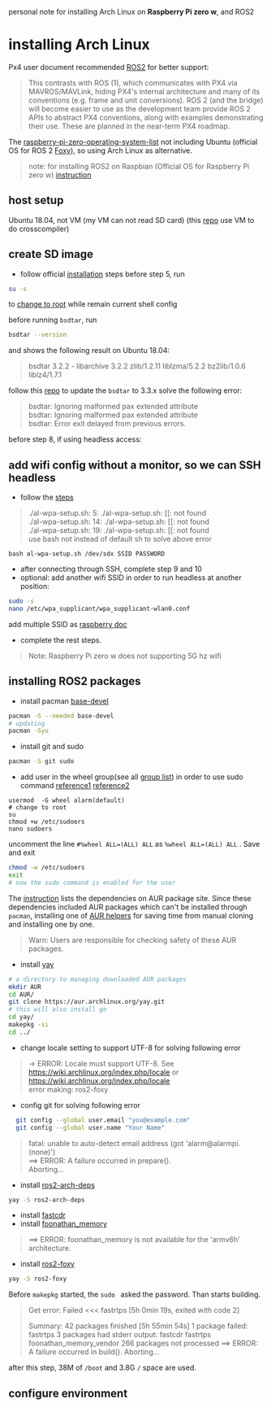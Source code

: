 personal note for installing Arch Linux on **Raspberry Pi zero w**, and ROS2
# installing Arch Linux
Px4 user document recommended [ROS2](https://docs.px4.io/master/en/ros/ros2.html) for better support:
>This contrasts with ROS (1), which communicates with PX4 via MAVROS/MAVLink, hiding PX4's internal architecture and many of its conventions (e.g. frame and unit conversions).
>ROS 2 (and the bridge) will become easier to use as the development team provide ROS 2 APIs to abstract PX4 conventions, along with examples demonstrating their use. These are planned in the near-term PX4 roadmap.

The [raspberry-pi-zero-operating-system-list](https://www.kodifiretvstick.com/raspberry-pi-zero-operating-system-list/)  not including Ubuntu (official OS for ROS 2 [Foxy](https://docs.ros.org/en/foxy/Installation/Ubuntu-Development-Setup.html)), so using Arch Linux as alternative.
> note: for installing ROS2 on Raspbian (Official OS for Raspberry Pi zero w) [instruction](https://medium.com/swlh/raspberry-pi-ros-2-camera-eef8f8b94304)
## host setup
Ubuntu 18.04, not VM (my VM can not read SD card) 
(this [repo](https://github.com/austinstig/ros2-raspberry-pi-zero-w) use VM to do crosscompiler) 
## create SD image
* follow official [installation](https://archlinuxarm.org/platforms/armv6/raspberry-pi) steps
before step 5, run
```sh
su -s
```
to [change to root](https://askubuntu.com/questions/617850/changing-from-user-to-superuser) while remain current shell config

before running `bsdtar`, run
```sh
bsdtar --version
```
and shows the following result on Ubuntu 18.04:
>bsdtar 3.2.2 - libarchive 3.2.2 zlib/1.2.11 liblzma/5.2.2 bz2lib/1.0.6 liblz4/1.7.1

follow this [repo](https://github.com/helotism/helotism/issues/8) to update the `bsdtar` to 3.3.x solve the following error:
>bsdtar: Ignoring malformed pax extended attribute </br>
>bsdtar: Ignoring malformed pax extended attribute </br>
>bsdtar: Error exit delayed from previous errors. </br>

before step 8, if using headless access:
## add wifi config without a monitor, so we can SSH headless
* follow the [steps](https://ladvien.com/installing-arch-linux-raspberry-pi-zero-w/)
> ./al-wpa-setup.sh: 5: ./al-wpa-setup.sh: [[: not found </br>
> ./al-wpa-setup.sh: 14: ./al-wpa-setup.sh: [[: not found </br>
> ./al-wpa-setup.sh: 19: ./al-wpa-setup.sh: [[: not found </br>
use bash not instead of default sh to solve above error
```
bash al-wpa-setup.sh /dev/sdx SSID PASSWORD
```
* after connecting through SSH, complete step 9 and 10
* optional: add another wifi SSID in order to run headless at another position:
```sh
sudo -s
nano /etc/wpa_supplicant/wpa_supplicant-wlan0.conf
```
add multiple SSID as [raspberry doc](https://www.raspberrypi.org/documentation/configuration/wireless/wireless-cli.md)
* complete the rest steps.
> Note: Raspberry Pi zero w does not supporting 5G hz wifi
## installing ROS2 packages
* install pacman [base-devel](https://wiki.archlinux.org/title/Arch_User_Repository#Getting_started)
```sh
pacman -S --needed base-devel
# updating
pacman -Syu
```
* install git and sudo
```sh
pacman -S git sudo
```
* add user in the wheel group(see all [group list](https://wiki.archlinux.org/title/users_and_groups)) in order to use sudo command
[reference1](https://linoxide.com/add-user-to-sudoers-or-sudo-group-arch-linux/)
[reference2](https://www.gushiciku.cn/pl/g4ZU/zh-tw)
```
usermod  -G wheel alarm(default)
# change to root
su
chmod +w /etc/sudoers
nano sudoers
```
uncomment the line `#%wheel ALL=(ALL) ALL` as `%wheel ALL=(ALL) ALL` . Save and exit
```sh
chmod -w /etc/sudoers
exit 
# now the sudo command is enabled for the user
```
The [instruction](https://wiki.archlinux.org/index.php/ROS#ROS_2) lists the dependencies on AUR package site.
Since these dependencies included AUR packages which can't be installed through `pacman`, installing one of [AUR helpers](https://wiki.archlinux.org/title/AUR_helpers) for saving time from manual cloning and installing one by one. 
> Warn: Users are responsible for checking safety of these AUR packages.
* install [yay](https://aur.archlinux.org/packages/yay/)
```sh
# a directory to managing downloaded AUR packages
mkdir AUR
cd AUR/
git clone https://aur.archlinux.org/yay.git
# this will also install go
cd yay/
makepkg -si
cd ../
```
* change locale setting to support UTF-8 for solving following error
>   -> ERROR: Locale must support UTF-8. See https://wiki.archlinux.org/index.php/locale or https://wiki.archlinux.org/index.php/locale </br>
> error making: ros2-foxy
* config git for solving following error
```sh
  git config --global user.email "you@example.com"
  git config --global user.name "Your Name"
```
> fatal: unable to auto-detect email address (got 'alarm@alarmpi.(none)') </br>
> ==> ERROR: A failure occurred in prepare(). </br>
>    Aborting... 
* install [ros2-arch-deps](https://aur.archlinux.org/packages/ros2-arch-deps/)
```sh
yay -S ros2-arch-deps
```
* install [fastcdr](https://aur.archlinux.org/packages/fastcdr/)
* install [foonathan_memory](https://aur.archlinux.org/packages/foonathan_memory/)
>==> ERROR: foonathan_memory is not available for the 'armv6h' architecture.
* install [ros2-foxy](https://aur.archlinux.org/packages/ros2-foxy/)
```sh
yay -S ros2-foxy
```
Before `makepkg` started, the `sudo ` asked the password. Than starts building.
>Get error:
>Failed   <<< fastrtps [5h 0min 19s, exited with code 2]
>                                             
>Summary: 42 packages finished [5h 55min 54s]
>  1 package failed: fastrtps
>  3 packages had stderr output: fastcdr fastrtps foonathan_memory_vendor
>  266 packages not processed
>==> ERROR: A failure occurred in build().
>    Aborting...

after this step, 38M of `/boot` and 3.8G `/` space are used.
## configure environment
